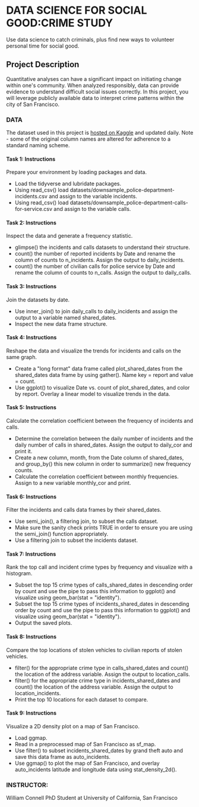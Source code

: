 # DATA SCIENCE FOR SOCIAL GOOD:CRIME STUDY
Use data science to catch criminals, plus find new ways to volunteer personal time for social good.

## Project Description
Quantitative analyses can have a significant impact on initiating change within one's community. When analyzed responsibly, data can provide evidence to understand difficult social issues correctly. In this project, you will leverage publicly available data to interpret crime patterns within the city of San Francisco.

### DATA
The dataset used in this project is [hosted on Kaggle](https://www.kaggle.com/san-francisco/sf-police-calls-for-service-and-incidents) and updated daily. Note - some of the original column names are altered for adherence to a standard naming scheme.


#### Task 1: Instructions
Prepare your environment by loading packages and data.

- Load the tidyverse and lubridate packages.
- Using read_csv() load datasets/downsample_police-department-incidents.csv and assign to the variable incidents.
- Using read_csv() load datasets/downsample_police-department-calls-for-service.csv and assign to the variable calls.


#### Task 2: Instructions
Inspect the data and generate a frequency statistic.

- glimpse() the incidents and calls datasets to understand their structure.
- count() the number of reported incidents by Date and rename the column of counts to n_incidents. Assign the output to daily_incidents.
- count() the number of civilian calls for police service by Date and rename the column of counts to n_calls. Assign the output to daily_calls.


#### Task 3: Instructions
Join the datasets by date.

- Use inner_join() to join daily_calls to daily_incidents and assign the output to a variable named shared_dates.
- Inspect the new data frame structure.


#### Task 4: Instructions
Reshape the data and visualize the trends for incidents and calls on the same graph.

- Create a "long format" data frame called plot_shared_dates from the shared_dates data frame by using gather(). Name key = report and value = count.
- Use ggplot() to visualize Date vs. count of plot_shared_dates, and color by report. Overlay a linear model to visualize trends in the data.


#### Task 5: Instructions
Calculate the correlation coefficient between the frequency of incidents and calls.

- Determine the correlation between the daily number of incidents and the daily number of calls in shared_dates. Assign the output to daily_cor and print it.
- Create a new column, month, from the Date column of shared_dates, and group_by() this new column in order to summarize() new frequency counts.
- Calculate the correlation coefficient between monthly frequencies. Assign to a new variable monthly_cor and print.


#### Task 6: Instructions
Filter the incidents and calls data frames by their shared_dates.

- Use semi_join(), a filtering join, to subset the calls dataset.
- Make sure the sanity check prints TRUE in order to ensure you are using the semi_join() function appropriately.
- Use a filtering join to subset the incidents dataset.


#### Task 7: Instructions
Rank the top call and incident crime types by frequency and visualize with a histogram.

- Subset the top 15 crime types of calls_shared_dates in descending order by count and use the pipe to pass this information to ggplot() and visualize using geom_bar(stat = "identity").
- Subset the top 15 crime types of incidents_shared_dates in descending order by count and use the pipe to pass this information to ggplot() and visualize using geom_bar(stat = "identity").
- Output the saved plots.



#### Task 8: Instructions
Compare the top locations of stolen vehicles to civilian reports of stolen vehicles.

- filter() for the appropriate crime type in calls_shared_dates and count() the location of the address variable. Assign the output to location_calls.
- filter() for the appropriate crime type in incidents_shared_dates and count() the location of the address variable. Assign the output to location_incidents.
- Print the top 10 locations for each dataset to compare.

#### Task 9: Instructions
Visualize a 2D density plot on a map of San Francisco.

- Load ggmap.
- Read in a preprocessed map of San Francisco as sf_map.
- Use filter() to subset incidents_shared_dates by grand theft auto and save this data frame as auto_incidents.
- Use ggmap() to plot the map of San Francisco, and overlay auto_incidents latitude and longitude data using stat_density_2d().


### INSTRUCTOR:
William Connell
PhD Student at University of California, San Francisco